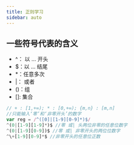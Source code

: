 ```yaml
---
title: 正则学习
sidebar: auto
---
```



## 一些符号代表的含义
- ^： 以 ... 开头
- $：以 ... 结尾
- *：任意多次
- |： 或者
- ()：组
- []: 集合

```js
// + : [1,+∞); * : [0,+∞); {m,n} : [m,n]
//只能输入‘零’和‘非零开头’的数字
var reg = /^([0]|[1-9][0-9]*)$/
^(0|[1-9][1-9]*)$ //零 或| 头两位非零的任意位数字
^(0|[1-9][0-9])$ //零 或| 非零开头的两位位数字
^\+[1-9][0-9]*$ //非零开头的任意位正数
```

